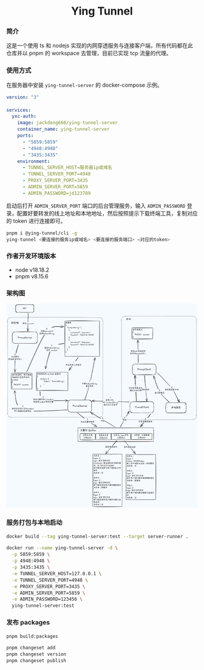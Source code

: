 <h1 align="center">Ying Tunnel</h1>

### 简介

这是一个使用 ts 和 nodejs 实现的内网穿透服务与连接客户端，所有代码都在此仓库并以 pnpm 的 workspace 去管理，目前已实现 tcp 流量的代理。

### 使用方式

在服务器中安装 `ying-tunnel-server` 的 docker-compose 示例。

```yml
version: "3"

services:
  yxc-auth:
    image: jackdeng666/ying-tunnel-server
    container_name: ying-tunnel-server
    ports:
      - "5859:5859"
      - "4948:4948"
      - "3435:3435"
    environment:
      - TUNNEL_SERVER_HOST=服务器ip或域名
      - TUNNEL_SERVER_PORT=4948
      - PROXY_SERVER_PORT=3435
      - ADMIN_SERVER_PORT=5859
      - ADMIN_PASSWORD=jd123789
```

启动后打开 `ADMIN_SERVER_PORT` 端口的后台管理服务，输入 `ADMIN_PASSWORD` 登录，配置好要转发的线上地址和本地地址，然后按照提示下载终端工具，复制对应的 token 进行连接即可。

```bash
pnpm i @ying-tunnel/cli -g
ying-tunnel <要连接的服务ip或域名> <要连接的服务端口> <对应的token>
```

### 作者开发环境版本

- node v18.18.2
- pnpm v8.15.6

### 架构图

![](./test/test-server/public/1.png)

### 服务打包与本地启动

```bash
docker build --tag ying-tunnel-server:test --target server-runner .
```

```bash
docker run --name ying-tunnel-server -d \
  -p 5859:5859 \
  -p 4948:4948 \
  -p 3435:3435 \
  -e TUNNEL_SERVER_HOST=127.0.0.1 \
  -e TUNNEL_SERVER_PORT=4948 \
  -e PROXY_SERVER_PORT=3435 \
  -e ADMIN_SERVER_PORT=5859 \
  -e ADMIN_PASSWORD=123456 \
  ying-tunnel-server:test
```

### 发布 packages

```bash
pnpm build:packages
```

```bash
pnpm changeset add
pnpm changeset version
pnpm changeset publish
```
